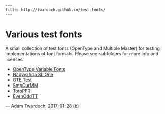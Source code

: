 ```
---
title: http://twardoch.github.io/test-fonts/
---
```

# Various test fonts

A small collection of test fonts (OpenType and Multiple Master) for testing implementations of font formats. Please see subfolders for more info and licenses.

* [OpenType Variable Fonts](gx/)
* [Nadyezhda SL One](nadyezhdaslone/)
* [OTE Test](otetest/)
* [SmpCurMM](smpcurmm/)
* [TotoPFR](totopfr/)
* [EvenOddTT](varia/160413-EvenOddTT)

— Adam Twardoch, 2017-01-28 (b)
